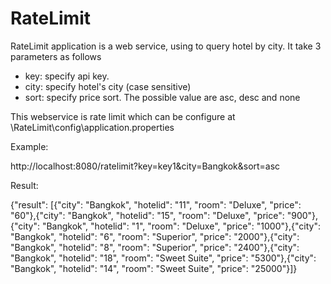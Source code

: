 # RateLimit

RateLimit application is a web service, using to query hotel by city. It take 3 parameters as follows
- key: specify api key.
- city: specify hotel's city (case sensitive)
- sort: specify price sort. The possible value are asc, desc and none

This webservice is rate limit which can be configure at \RateLimit\config\application.properties

Example:

http://localhost:8080/ratelimit?key=key1&city=Bangkok&sort=asc

Result:

{"result": [{"city": "Bangkok", "hotelid": "11", "room": "Deluxe", "price": "60"},{"city": "Bangkok", "hotelid": "15", "room": "Deluxe", "price": "900"},{"city": "Bangkok", "hotelid": "1", "room": "Deluxe", "price": "1000"},{"city": "Bangkok", "hotelid": "6", "room": "Superior", "price": "2000"},{"city": "Bangkok", "hotelid": "8", "room": "Superior", "price": "2400"},{"city": "Bangkok", "hotelid": "18", "room": "Sweet Suite", "price": "5300"},{"city": "Bangkok", "hotelid": "14", "room": "Sweet Suite", "price": "25000"}]}
